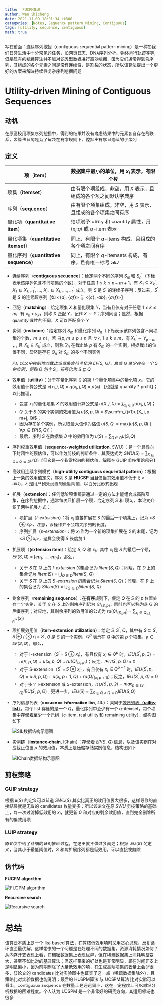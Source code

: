 ```yaml
---
title:  FUCPM算法
author: Wan Shicheng
date: 2021-11-09 18:01:34 +0800
categories: [Notes, Sequence pattern Mining, Contiguous]
tags: [utility, sequence, contiguous]
math: true
---
```


写在前面：连续序列挖掘（contiguous sequential pattern mining）是一种在我们日常生活中十分常见的任务，如网页日志、DNA序列分析、物体运行轨迹等等,但是现有的挖掘算法并不能对该类型数据进行高效挖掘，因为它们通常得到的序列，其组成的各个元素之间是没有连续性，是割裂的状态，所以该算法提出一个更好的方案来解决持续性复杂序列挖掘问题

# Utility-driven Mining of Contiguous Sequences

## 动机

在原高校用项集序列挖掘中，得到的结果并没有考虑结果中的元素各自存在的联系，本算法目的是为了解决在有序规则下，挖掘出有序且连续的子序列

## 定义

| 项（item）                            | 数据集中最小的单位，用 $x_i$ 表示，有限个数                  |
| ------------------------------------- | ------------------------------------------------------------ |
| 项集（**itemset**）                   | 由有限个项组成，非空，用 $X$ 表示，且组成的各个项之间默认字典序 |
| 序列（**sequence**）                  | 由有限个项集组成，非空，用 $S$ 表示，且组成的各个项集之间有序 |
| 量化项（**quantitative  item**）      | 给项赋予 utility 和 quantity 属性，用 ($x_i$:$q$) 或 $q$-item 表示 |
| 量化项集（**quantitative itemset**）  | 同上，有限个 $q$-items 构成，且组成的各个项之间有序          |
| 量化序列（**quantitative sequence**） | 同上，有限个 $q$-itemsets 构成，有序，且有唯一标号 _SID_     |

+ 连续序列（**contiguous sequence**）：给定两个不同的序列 $S_m$ 和 $S^\prime_n$（下标表示该序列包含不同项集的个数），对于任意 $1 \le k \le n-m+1$，有 $X_1 \subseteq X^\prime_{k}$, $X_2 \subseteq X^\prime_{k+1}$, $\ldots$, $X_m \subseteq X^\prime_{k+m-1}$ 成立，则 $S$ 是 $S^\prime$ 的连续子序列；反过来，$S^\prime$ 是 $S$ 的连续超序列【如 <\{$a$\}, \{$af$\}>  与 <\{$c$\}, \{$ab$\}, \{$aef$\}>】

+ 匹配（**matching**）：给定项集 $X$ 和量化项集 $Y$，当有且仅有对于任意 $1 \le k \le m$，有 $x_k$ = $y_k$，则称 $X$ 匹配 $Y$，记作 $X \sim Y$；序列同理；显然，根据 quantity 属性的不同，$X$ 可以匹配多个 $Y$

+ 实例（**instance**）：给定序列 $S_m$ 和量化序列 $Q_n$（下标表示该序列包含不同项集的个数，$m \le n$），若 $\exists p$, $m \le p \le n$ 且 $\forall k$, $1 \le k \le m$，有 $X^\prime_k \sim Y_{p-m+k}$ 且 $X_k \subseteq X^\prime_k$ 成立，则称 $Q_n$ 在截止处 $p$ 有 $S_m$ 的一个实例，根据截止的位置不同，显然是存在 $Q_n$ 对 $S_m$ 的多个不同实例

  _Ps. 论文中特别地对截止位置集合符号化为 EP(S, Q)，且当 Q 至少存在一个 S 的实例，则称 Q 包含 S，符号化为 $S \sqsubseteq Q$_

+ 效用值（**utility**）：对于在量化序列 $Q$ 的第 $j$ 个量化项集中的量化项 $x_i$，它的效用值计算公式是 $u(x_i, j, Q)$ = $q(x_i, j, Q) \times p(x_i)$ 【也就是 quantity * profit】；以此推理，

  - 包含 $x_i$ 的量化项集 $X$ 的效用值计算公式是 $u(X, j, Q)$ = $\sum_{x_i \in X}u(x_i, j, Q)$；
  - $Q$ 关于 $S$ 的某个实例的效用值为 $u(S, p, Q)$ = $\sum^m_{j=1}u(X_j, p-m+j, Q)$；
  - 因为存在多个实例，所以取最大值作为估值 $u(S, Q)$ = max\{$u(S, p, Q) \mid \forall p \in EP(S, Q)$\}；
  - 最后，序列 $S$ 在数据集 $D$ 中的效用值为 $u(S)$ = $\sum_{Q \in D}u(S, Q)$

+ 序列权重效用值（**sequence-weighted utilization**, SWU）：是一个具有向下封闭性的预估值，可以作为剪枝的判断条件，其表达式为 _SWU_($S$) = $\sum_{S \sqsubseteq Q \land Q \subseteq D}u(Q)$【但这是一个非常松散的预估值，解释在 GUIP 剪枝策略部分】

+ 高效用连续序列模式（**high-utility contiguous sequential pattern**）：根据上一条的效用值定义，序列 $S$ 是 **HUCSP** 当且仅当其效用值不低于 $\xi \times u(D)$，$\xi$ 是用户预先设置的最低阈值，以百分比形式出现

+ 扩展（**extension**）：任何低阶项集都要通过一定的方法才能组合成高阶项集，在序列挖掘中，通常每次只扩展一个项，给定序列 $S$ 和 项 $x_i$，本论文介绍了两种扩展方式：

  - 项扩展（_I-extension_）：将 $x_i$ 直接扩展在 $S$ 的最后一个项集上，记为 <$S \oplus x_i$>，注意，该操作并不会增大序列的长度，
  - 序列扩展（_s-extension_）：将 $x_i$ 作为一个新的项集扩展在 $S$ 的末尾，记为 <$S \otimes x_i$>，这样会使得 $S$ 长度加 1

+ 扩展项（**(extension item**）：给定 $S$, $Q$ 和 $x_i$，其中 $x_i$ 是 $S$ 的最后一个项，$EP(S, Q)$ = \{$ep_1$, $\ldots$, $ep_n$\}，那么，

  - 关于 $S$ 在 $Q$ 上的 _I-extension_ 的集合记为 _Iitem_($S$, $Q$)；同理，在 $D$ 上的集合记为 _Iitem_($S$) = $\bigcup_{Q \in D}$*Iitem*($S$, $Q$)
  - 关于 $S$ 在 $Q$ 上的 _S-extension_ 的集合记为 _Sitem_($S$, $Q$)；同理，在 $D$ 上的集合记为 _Sitem_($S$) = $\bigcup_{Q \in D}$*Sitem*($S$, $Q$)

+ 剩余序列（**remaining sequence**）：在**有序**规则下，假定 $Q$ 在 $S$ 的 $p$ 位置处有一个实例，关于 $Q$ 在 $S$ 上的剩余序列记为 $Q / _{(S, p)}$，同时也可以称为是 $Q$ 的后缀序列；对应地，其剩余序列的效用值的公式为 $ru(Q / _{(S, p)})$ = $\sum_{x_i \in Q / _{(S, p)}}u(x_i)$

+ 项扩展效用值（**item-extension utilization**）：给定 $S$, $S^\prime$, $Q$，其中有 $S \subseteq S^\prime$, $S \oplus/\otimes x_i$ = $S^\prime$, $Q$ 是 $S$ 的一个实例，$Q^p$ 表示在 $Q$ 中的第 $p$ 个项集，$p \in EP(S, Q)$，那么，

  - 对于 I-extension（$S^\prime$ = $S \oplus x_i$），有且仅有 $x_i \in Q^p$ 时，_IEU_($S^\prime, p, Q$) = $u(S, p, Q)$ + $u(x_i, p, Q)$ + $ru(Q/_{(x_i, p)})$；反之，_IEU($S^\prime, p, Q$)_ = 0
  - 对于 S-extension（$S^\prime$ = $S \otimes x_i$），有且仅有 $x_i \in Q^{p+1}$ 时，_IEU_($S^\prime, p, Q$) = $u(S, p, Q)$ + $u(x_i, p+1, Q)$ + $ru(Q/_{(x_i, p+1)})$；反之，_IEU($S^\prime, p, Q$)_ = 0
  - 对于多个 I-extension 或 S-extension，_IEU($S^\prime, p, Q$)_ = $max_{p \in (S, Q)}$*IEU*($S^\prime, p, Q$)；更进一步，_IEU_($S$) = $\sum_{S \sqsubseteq Q \land Q \subseteq D}$*IEU*($S, Q$)

+ 序列信息列表（**sequence information list**, SIL）：类同于[效用列表（**utility list**）](https://suarne.github.io/posts/HUI-Miner%E7%AE%97%E6%B3%95/)，每个 list 存储的是一个 $Q$，量化序列中至少有一个 $q$-itemset，每个项集中存储着至少一个元组（$q$-item, real utility 和 remaining utility），结构图如下

  ![SIL数据结构示意图](/assets/img/algorithm/FUCPM算法/image-20211109101103447.png)

+ 实例链（**instance-chain**, IChain）：存储着 _EP_($S$, $Q$) 信息，以及该实例在对应截止位置 $p$ 的效用值，本质上是压缩存储实例信息，结构图如下

  ![IChain数据结构示意图](/assets/img/algorithm/FUCPM算法/image-20211109102806526.png)

## 剪枝策略

### GUIP strategy

根据 $u(S)$ 的定义可以知道 _SWU_($S$) 其实比真正的效用值要大很多，这样导致的直接结果就是无效的 candidates 数量变多；所以该论文在原 _SWU_ 剪枝策略的基础上，每一次过滤掉低效用的 $x_i$，就更新 $Q$ 和对应的剩余效用值，直到完全删除所有的低效用项

### LUIP strategy

原论文中给了详细的证明推理过程，在这里就不做过多阐述；根据 $IEU(S)$ 的定义，当其小于最低阈值时，$S$ 和其扩展序列都是低效用，可以直接被剪除

## 伪代码

**FUCPM algorithm**

![FUCPM algorithm](/assets/img/algorithm/FUCPM算法/image-20211109144510342.png)

**Recursive search**

![Recursive search](/assets/img/algorithm/FUCPM算法/image-20211109145147986.png)

# 总结

该算法本质上是一个 list-based 算法，在剪枝低效用项时采用贪心思想，反复循环直至最优解，这样带来的一个问题是在处理不同的数据集，资源消耗情况如何？从内存开支表现上看，在稠密数据集上表现优异，但在稀疏数据集上消耗明显变大，甚至不如比对的基准算法；但这样带来的好处也是非常明显，即在时间开支上是明显偏小，因为前期删除了大量低效用的项，在生成高阶项集的数量上会少很多，该论文的 candidates 比对实验图中也证实了这一点（稀疏数据集除外），且策略比对实验数据也能说明；最后的 HUSPM算法 与 UCSPM算法 比对实验可以看出，contiguous sequence 在数量上是远远偏小，这在一定程度上可以减轻分析数据的困难程度。个人认为 UCSPM 是一个非常好的研究方向，其适用领域也很多
